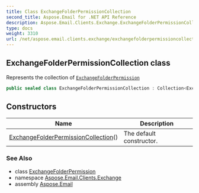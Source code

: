 ```yaml
---
title: Class ExchangeFolderPermissionCollection
second_title: Aspose.Email for .NET API Reference
description: Aspose.Email.Clients.Exchange.ExchangeFolderPermissionCollection class. Represents the collection of ExchangeFolderPermission
type: docs
weight: 3310
url: /net/aspose.email.clients.exchange/exchangefolderpermissioncollection/
---
```

## ExchangeFolderPermissionCollection class

Represents the collection of [`ExchangeFolderPermission`](../exchangefolderpermission/)

```csharp
public sealed class ExchangeFolderPermissionCollection : Collection<ExchangeFolderPermission>
```

## Constructors

| Name | Description |
| --- | --- |
| [ExchangeFolderPermissionCollection](exchangefolderpermissioncollection/)() | The default constructor. |

### See Also

* class [ExchangeFolderPermission](../exchangefolderpermission/)
* namespace [Aspose.Email.Clients.Exchange](../../aspose.email.clients.exchange/)
* assembly [Aspose.Email](../../)


